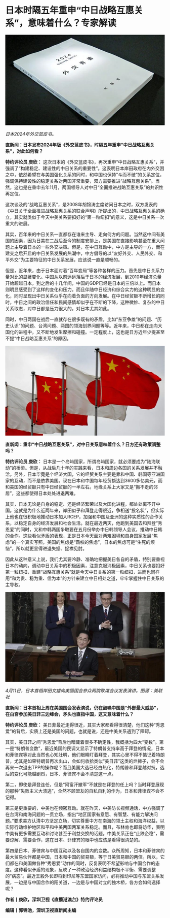# 日本时隔五年重申“中日战略互惠关系”，意味着什么？专家解读

![b91a7e669672bebf5a870825a5dc74b2.jpg](https://raw.githubusercontent.com/qqhsx/qqnews_image/main/2024/04/17/日本时隔五年重申“中日战略互惠关系”，意味着什么？专家解读/b91a7e669672bebf5a870825a5dc74b2.jpg)

_日本2024年外交蓝皮书。_

**直新闻：日本发布2024年版《外交蓝皮书》，时隔五年重申“中日战略互惠关系”，对此如何看？**

**特约评论员 庚欣：**
这次日本的《外交蓝皮书》，再次重申“中日战略互惠关系”，并强调了“构建稳定、建设性的中日关系的重要性”。这表明日本岸田政府在内外交困之中，依然希望在与美国强化关系的同时，和中国也保持“斗而不破”的关系定位，强调保持建设性的稳定关系对两国非常重要，双方需要推进“战略互惠关系”。当然，这也是在重申去年11月，两国领导人对中日“全面推进战略互惠关系”的共识性再定位。

这次谈及的“战略互惠关系”，是2008年胡锦涛主席访问日本之时，双方发表的《中日关于全面推进战略互惠关系的联合声明》所提出的，中日战略互惠关系的确立，其实就类似于今天中美关系要扣好的“第一粒纽扣”的意义，这是中日关系一次重大的进展。

其实，百年来的中日关系一直都存在谁来主导、走向何方的问题。当然这中间有美国的因素，因为日美在二战后至今的制度安排上，是美国在直接影响甚至在重大问题上主导着日本的一些外交决策。但是，在中日互动中，中方是主导的一方，而在建交之后开启的中日关系发展的热潮中，中方倡导的以“友好外交、人民外交、和平外交”为主要特征的中日关系发展，应该说一直是顺畅的。

但是，近年来，由于日本面对着“百年变局”等各种各样的压力。首先是中日关系力量对比的显著变化。中国从以前远远落后于日本的经济发展，到2010年经济总量开始超越日本，到之后的十几年间，中国的GDP已经是日本的三倍以上。而日本则明显感受到了这样的变化和压力。而且伴随中日经济和综合实力的这种明显的变化，同时呈现出中日关系似乎在向着负面的方向发展。在中日经贸额不断增长的同时，中日之间的政治信任和民间感情却似乎在不断的下降，这种微妙、复杂的中日关系取态，对中日都是压力很大的，对日本尤其如此。

同时，中日两国在战后一直就存在很多既有的矛盾，比如“东亚争雄”的问题、“历史认识”的问题、台湾问题、两国的领海划界问题等等。近年来，中日都在走向大国化的进程中，又不断地发生摩擦和碰撞。一定程度上，这也是日方近年少提甚至不提“中日战略互惠关系”的原因。

![90490de8f4acc35ee94c95c35a6cebde.jpg](https://raw.githubusercontent.com/qqhsx/qqnews_image/main/2024/04/17/日本时隔五年重申“中日战略互惠关系”，意味着什么？专家解读/90490de8f4acc35ee94c95c35a6cebde.jpg)

**直新闻：重申“中日战略互惠关系”，对中日关系意味着什么？日方还有政策调整吗？**

**特约评论员 庚欣：**
日本是一个岛屿国家，所谓岛屿国家，就必须要成为“陆海联动”的桥梁。但是，从战后几十年的实践来看，日本和周边各国的关系发展并不融洽。另外，日本毕竟是个经济大国，它的经贸关系主要是靠和中国、韩国等亚洲国家的互动，而不是依靠美国。现在日本和中国每年经贸额达到3600多亿美元，而和美国的经贸额只有中日经贸额的一半左右。地缘关系上大家又是“搬不走的邻居”，这些都使得日本处处进退两难。

其实，日本无论是自身的稳定、还是经济繁荣以及大国化进程，都处处离不开中国。这就是为什么近两年来，岸田似乎和拜登走得很近，争相送“投名状”，但实际上他也在很积极地推动日本加入RCEP，加强和中国及亚洲的这种实质性的合作关系，以稳定自身的经济发展和社会生活。就在最近两天，他跑到美国去和拜登“秀恩爱”的同时，又和中韩两国争取要在五月份举办中日韩领导人会议，推动中日韩的合作。这些看似矛盾的表现，正是日本今天面对两难困境和自身国家发展“焦虑”的一个真实写照，美国的焦虑是“霸权的焦虑”，日本的焦虑可是“生死的烦恼”，所以就更显得进退失据、捉襟见肘。

因此从这种意义上说，我们尤其要冷静、准确地把握美日各自的矛盾，特别要重视日本的动向，调动中日关系中的积极因素，注意克服消极因素，中日关系也要扣好第一粒纽扣，重建“战略互惠关系”就是今天中日关系的第一粒纽扣，进而也同样用“和为贵、稳为重、信为本”的方针来建立中日相处之道，牢牢掌握住中日关系的主导权。

![4cc88a36fa45b568397c9d3448db1b64.jpg](https://raw.githubusercontent.com/qqhsx/qqnews_image/main/2024/04/17/日本时隔五年重申“中日战略互惠关系”，意味着什么？专家解读/4cc88a36fa45b568397c9d3448db1b64.jpg)

_4月11日，日本首相岸田文雄向美国国会参众两院联席会议发表演讲。图源：美联社_

**直新闻：日本首相上周在美国国会发表演说，仍在鼓噪中国是“外部最大威胁”，在白宫参加美日菲三边峰会，矛头也直指中国，这又意味着什么？**

**特约评论员 庚欣：** 美日菲最近走得很近，其实大家都看得很清楚，他们这种“秀恩爱”的背后，实质上还是美国的问题，也就是说，还是中美关系遇到了障碍。

其实，美日菲之间“秀恩爱”背后也暗藏着很多不确定性，我概括为四大“变数”。第一是“特朗普变数”，最近美国的民调又显示了特朗普支持率高于拜登的情况，日本和菲律宾等对此当然也心知肚明，他们眼睛盯着拜登，其实心里不得不惦记着特朗普，尤其是如果特朗普再次出山，会如何收拾类似“美日菲”这类的烂摊子，会不会再来一次退出TPP的操作呢？而且美国大选已经白热化，特朗普和拜登越对抗，选后的变化可能越剧烈，日本、菲律宾不会不清楚这一点。

第二，即使是拜登连任，但是“阿富汗撤军”不就是在拜登的任上吗？当时拜登展现的那种“失败主义大溃逃”，全然不顾盟友的自私自利的作为，日本和菲律宾不会不记得。

第三是更重要的，中美也在频密互动。就在昨天，中美防长视频通话，中方强调了在台湾和南海问题的一贯立场，指出“地区国家有意愿、有智慧、有能力解决问题。”要求美方认清中方坚定立场，切实尊重中方在南海的领土主权和海洋权益，以实际行动维护地区和平和中美两国两军关系稳定。而且，布林肯也即将访华，表明中美有更多需要互动和讨论甚至于利益交换的话题。中美关系正在“止跌企稳”，需要谅解、需要合作，这在日本、菲律宾的眼中也应该是看得很清楚的。

第四是日本、菲律宾与中国互动以及各自国内的变数。众所周知，日本和菲律宾的最大贸易伙伴都是中国，日本和中国的贸易额，等于日美贸易额的两倍。所以，它们都在和美国做各种“秀恩爱”动作的同时，反复表明不希望影响与中国合作的态度。这种看似矛盾的现象，反映了一种政治经济利益结构极不平衡、需要调整的“病态”。最近王毅外长即将到印尼等东盟国家访问，必将推动中国与东盟关系发展，一边是与中国合作的阳关道，一边是与中国对立的独木桥，各方会如何选择呢？

**作者丨庚欣，深圳卫视《直播港澳台》特约评论员**

**编辑丨郭锦池，深圳卫视直新闻主编**

